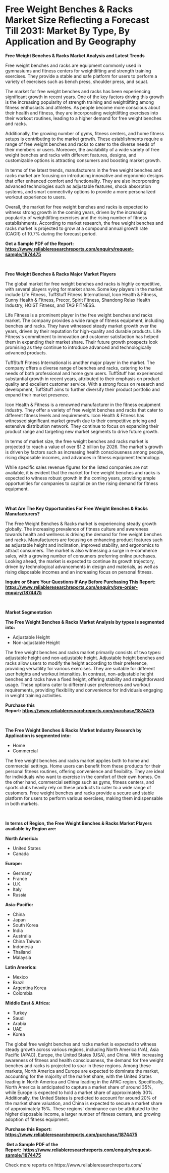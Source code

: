 <p><h1>Free Weight Benches & Racks Market Size Reflecting a Forecast Till 2031: Market By Type, By Application and By Geography</h1></p><p><strong>Free Weight Benches & Racks Market Analysis and Latest Trends</strong></p>
<p><p>Free weight benches and racks are equipment commonly used in gymnasiums and fitness centers for weightlifting and strength training exercises. They provide a stable and safe platform for users to perform a variety of exercises such as bench press, shoulder press, and squat.</p><p>The market for free weight benches and racks has been experiencing significant growth in recent years. One of the key factors driving this growth is the increasing popularity of strength training and weightlifting among fitness enthusiasts and athletes. As people become more conscious about their health and fitness, they are incorporating weightlifting exercises into their workout routines, leading to a higher demand for free weight benches and racks.</p><p>Additionally, the growing number of gyms, fitness centers, and home fitness setups is contributing to the market growth. These establishments require a range of free weight benches and racks to cater to the diverse needs of their members or users. Moreover, the availability of a wide variety of free weight benches and racks with different features, designs, and customizable options is attracting consumers and boosting market growth.</p><p>In terms of the latest trends, manufacturers in the free weight benches and racks market are focusing on introducing innovative and ergonomic designs that offer enhanced comfort and functionality. They are also incorporating advanced technologies such as adjustable features, shock absorption systems, and smart connectivity options to provide a more personalized workout experience to users.</p><p>Overall, the market for free weight benches and racks is expected to witness strong growth in the coming years, driven by the increasing popularity of weightlifting exercises and the rising number of fitness establishments. According to market research, the free weight benches and racks market is projected to grow at a compound annual growth rate (CAGR) of 10.7% during the forecast period.</p></p>
<p><strong>Get a Sample PDF of the Report:&nbsp; <a href="https://www.reliableresearchreports.com/enquiry/request-sample/1874475">https://www.reliableresearchreports.com/enquiry/request-sample/1874475</a></strong></p>
<p>&nbsp;</p>
<p><strong>Free Weight Benches & Racks Major Market Players</strong></p>
<p><p>The global market for free weight benches and racks is highly competitive, with several players vying for market share. Some key players in the market include Life Fitness, TuffStuff Fitness International, Icon Health & Fitness, Sunny Health & Fitness, Precor, Spirit Fitness, Shandong Relax Health Industry, HOIST Fitness, and TAG FITNESS.</p><p>Life Fitness is a prominent player in the free weight benches and racks market. The company provides a wide range of fitness equipment, including benches and racks. They have witnessed steady market growth over the years, driven by their reputation for high-quality and durable products. Life Fitness's commitment to innovation and customer satisfaction has helped them in expanding their market share. Their future growth prospects look promising as they continue to introduce advanced and technologically advanced products.</p><p>TuffStuff Fitness International is another major player in the market. The company offers a diverse range of benches and racks, catering to the needs of both professional and home gym users. TuffStuff has experienced substantial growth in recent years, attributed to their emphasis on product quality and excellent customer service. With a strong focus on research and development, TuffStuff aims to further diversify their product portfolio and expand their market presence.</p><p>Icon Health & Fitness is a renowned manufacturer in the fitness equipment industry. They offer a variety of free weight benches and racks that cater to different fitness levels and requirements. Icon Health & Fitness has witnessed significant market growth due to their competitive pricing and extensive distribution network. They continue to focus on expanding their product range and targeting new market segments to drive future growth.</p><p>In terms of market size, the free weight benches and racks market is projected to reach a value of over $1.2 billion by 2026. The market's growth is driven by factors such as increasing health consciousness among people, rising disposable incomes, and advances in fitness equipment technology. </p><p>While specific sales revenue figures for the listed companies are not available, it is evident that the market for free weight benches and racks is expected to witness robust growth in the coming years, providing ample opportunities for companies to capitalize on the rising demand for fitness equipment.</p></p>
<p>&nbsp;</p>
<p><strong>What Are The Key Opportunities For Free Weight Benches & Racks Manufacturers?</strong></p>
<p><p>The Free Weight Benches & Racks market is experiencing steady growth globally. The increasing prevalence of fitness culture and awareness towards health and wellness is driving the demand for free weight benches and racks. Manufacturers are focusing on enhancing product features such as adjustable height and inclination, improved stability, and ergonomics to attract consumers. The market is also witnessing a surge in e-commerce sales, with a growing number of consumers preferring online purchases. Looking ahead, the market is expected to continue its growth trajectory, driven by technological advancements in design and materials, as well as rising disposable incomes and an increasing focus on personal fitness.</p></p>
<p><strong>Inquire or Share Your Questions If Any Before Purchasing This Report: <a href="https://www.reliableresearchreports.com/enquiry/pre-order-enquiry/1874475">https://www.reliableresearchreports.com/enquiry/pre-order-enquiry/1874475</a></strong></p>
<p>&nbsp;</p>
<p><strong>Market Segmentation</strong></p>
<p><strong>The Free Weight Benches & Racks Market Analysis by types is segmented into:</strong></p>
<p><ul><li>Adjustable Height</li><li>Non-adjustable Height</li></ul></p>
<p><p>The free weight benches and racks market primarily consists of two types: adjustable height and non-adjustable height. Adjustable height benches and racks allow users to modify the height according to their preference, providing versatility for various exercises. They are suitable for different user heights and workout intensities. In contrast, non-adjustable height benches and racks have a fixed height, offering stability and straightforward usage. These options cater to different user preferences and workout requirements, providing flexibility and convenience for individuals engaging in weight training activities.</p></p>
<p><strong>Purchase this Report:&nbsp;<a href="https://www.reliableresearchreports.com/purchase/1874475">https://www.reliableresearchreports.com/purchase/1874475</a></strong></p>
<p>&nbsp;</p>
<p><strong>The Free Weight Benches & Racks Market Industry Research by Application is segmented into:</strong></p>
<p><ul><li>Home</li><li>Commercial</li></ul></p>
<p><p>The free weight benches and racks market applies both to home and commercial settings. Home users can benefit from these products for their personal fitness routines, offering convenience and flexibility. They are ideal for individuals who want to exercise in the comfort of their own homes. On the other hand, commercial settings such as gyms, fitness centers, and sports clubs heavily rely on these products to cater to a wide range of customers. Free weight benches and racks provide a secure and stable platform for users to perform various exercises, making them indispensable in both markets.</p></p>
<p>&nbsp;</p>
<p><strong>In terms of Region, the Free Weight Benches & Racks Market Players available by Region are:</strong></p>
<p>
    <p> <strong> North America: </strong>
        <ul>
            <li>United States</li>
            <li>Canada</li>
        </ul>
        </p> 
    <p> <strong> Europe: </strong>
        <ul>
            <li>Germany</li>
            <li>France</li>
            <li>U.K.</li>
            <li>Italy</li>
            <li>Russia</li>
        </ul>
        </p> 
    <p> <strong> Asia-Pacific: </strong>
        <ul>
            <li>China</li>
            <li>Japan</li>
            <li>South Korea</li>
            <li>India</li>
            <li>Australia</li>
            <li>China Taiwan</li>
            <li>Indonesia</li>
            <li>Thailand</li>
            <li>Malaysia</li>
        </ul>
        </p> 
    <p> <strong> Latin America: </strong>
        <ul>
            <li>Mexico</li>
            <li>Brazil</li>
            <li>Argentina Korea</li>
            <li>Colombia</li>
        </ul>
        </p> 
    <p> <strong> Middle East & Africa: </strong>
        <ul>
            <li>Turkey</li>
            <li>Saudi</li>
            <li>Arabia</li>
            <li>UAE</li>
            <li>Korea</li>
        </ul>
    </p>
    </p>
<p><p>The global free weight benches and racks market is expected to witness steady growth across various regions, including North America (NA), Asia Pacific (APAC), Europe, the United States (USA), and China. With increasing awareness of fitness and health consciousness, the demand for free weight benches and racks is projected to soar in these regions. Among these markets, North America and Europe are expected to dominate the market, accounting for the majority of the market share, with the United States leading in North America and China leading in the APAC region. Specifically, North America is anticipated to capture a market share of around 35%, while Europe is expected to hold a market share of approximately 30%. Additionally, the United States is predicted to account for around 20% of the market share valuation, and China is expected to secure a market share of approximately 15%. These regions' dominance can be attributed to the higher disposable income, a larger number of fitness centers, and growing adoption of fitness equipment.</p></p>
<p><strong>Purchase this Report: <a href="https://www.reliableresearchreports.com/purchase/1874475">https://www.reliableresearchreports.com/purchase/1874475</a></strong></p>
<p>&nbsp;<strong>Get a Sample PDF of the Report:&nbsp;&nbsp;<a href="https://www.reliableresearchreports.com/enquiry/request-sample/1874475">https://www.reliableresearchreports.com/enquiry/request-sample/1874475</a></strong></p>
<p><strong></strong></p>
<p>Check more reports on https://www.reliableresearchreports.com/</p>